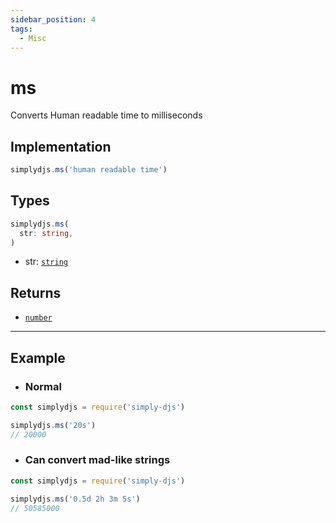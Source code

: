 ```yaml
---
sidebar_position: 4
tags:
  - Misc
---
```


# ms

Converts Human readable time to milliseconds

## Implementation

```js
simplydjs.ms('human readable time')
```

## Types
```ts
simplydjs.ms(
  str: string,
)
```

- str: [`string`](https://developer.mozilla.org/en-US/docs/Web/JavaScript/Reference/Global_Objects/String)

## Returns
- [`number`](https://developer.mozilla.org/en-US/docs/Web/JavaScript/Reference/Global_Objects/Number)


-----------------------

## Example

- ### Normal

```js title="ms.js"
const simplydjs = require('simply-djs')

simplydjs.ms('20s')
// 20000
```

- ### Can convert mad-like strings 

```js title="ms.js"
const simplydjs = require('simply-djs')

simplydjs.ms('0.5d 2h 3m 5s')
// 50585000
```
